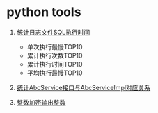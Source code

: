 # python tools

1. [统计日志文件SQL执行时间](topsql.py)
    
    * 单次执行最慢TOP10
    * 累计执行次数TOP10
    * 累计执行时间TOP10
    * 平均执行最慢TOP10
    
1. [统计AbcService接口与AbcServiceImpl对应关系](impl.py)
1. [整数加密输出整数](aesffx.py)
